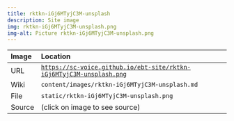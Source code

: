 ```yaml
---
title: rktkn-iGj6MTyjC3M-unsplash
description: Site image
img: rktkn-iGj6MTyjC3M-unsplash.png
img-alt: Picture rktkn-iGj6MTyjC3M-unsplash.png
---
```


  | Image | Location |
  | :----- | :----- |
  | URL | <code><a href="https://sc-voice.github.io/ebt-site/rktkn-iGj6MTyjC3M-unsplash.png" target="_blank">https://sc-voice.github.io/ebt-site/rktkn-iGj6MTyjC3M-unsplash.png</a></code> |
  | Wiki | <code>content/images/rktkn-iGj6MTyjC3M-unsplash.md</code> |
  | File | <code>static/rktkn-iGj6MTyjC3M-unsplash.png</code> |
  | Source | (click on image to see source) |


